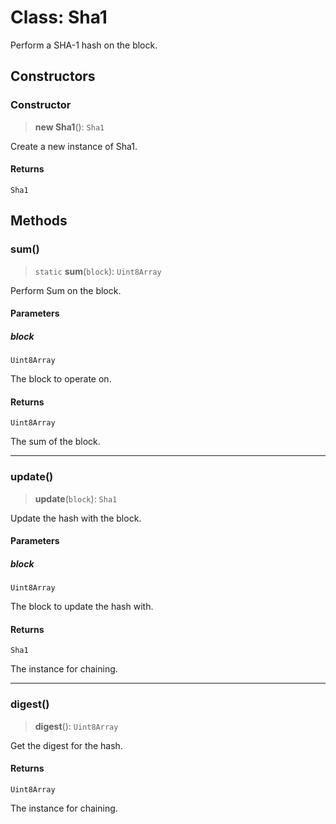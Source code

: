 # Class: Sha1

Perform a SHA-1 hash on the block.

## Constructors

### Constructor

> **new Sha1**(): `Sha1`

Create a new instance of Sha1.

#### Returns

`Sha1`

## Methods

### sum()

> `static` **sum**(`block`): `Uint8Array`

Perform Sum on the block.

#### Parameters

##### block

`Uint8Array`

The block to operate on.

#### Returns

`Uint8Array`

The sum of the block.

***

### update()

> **update**(`block`): `Sha1`

Update the hash with the block.

#### Parameters

##### block

`Uint8Array`

The block to update the hash with.

#### Returns

`Sha1`

The instance for chaining.

***

### digest()

> **digest**(): `Uint8Array`

Get the digest for the hash.

#### Returns

`Uint8Array`

The instance for chaining.
